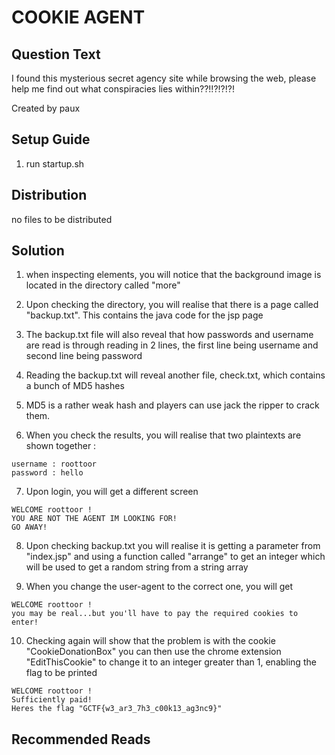 # COOKIE AGENT

## Question Text

I found this mysterious secret agency site while browsing the web, please help me find out what conspiracies lies within??!!?!?!?!

Created by paux

## Setup Guide
1. run startup.sh

## Distribution
no files to be distributed

## Solution

1.  when inspecting elements, you will notice that the background image is located in the directory called "more"

2.  Upon checking the directory, you will realise that there is a page called "backup.txt". This contains the java code for the jsp page

3.  The backup.txt file will also reveal that how passwords and username are read is through reading in 2 lines, the first line being username and second line being password

4.  Reading the backup.txt will reveal another file, check.txt, which contains a bunch of MD5 hashes

5.  MD5 is a rather weak hash and players can use jack the ripper to crack them.

6.  When you check the results, you will realise that two plaintexts are shown together :
```
username : roottoor
password : hello
```

7.  Upon login, you will get a different screen
```
WELCOME roottoor !
YOU ARE NOT THE AGENT IM LOOKING FOR! 
GO AWAY! 
```

8.  Upon checking backup.txt you will realise it is getting a parameter from "index.jsp" and using a function called "arrange" to get an integer which will be used to get a random string from a string array

9.  When you change the user-agent to the correct one, you will get 
```
WELCOME roottoor !
you may be real...but you'll have to pay the required cookies to enter!
```

10. Checking again will show that the problem is with the cookie "CookieDonationBox" you can then use the chrome extension "EditThisCookie" to change it to an integer greater than 1, enabling the flag to be printed
```
WELCOME roottoor !
Sufficiently paid!
Heres the flag "GCTF{w3_ar3_7h3_c00k13_ag3nc9}"
```


## Recommended Reads
